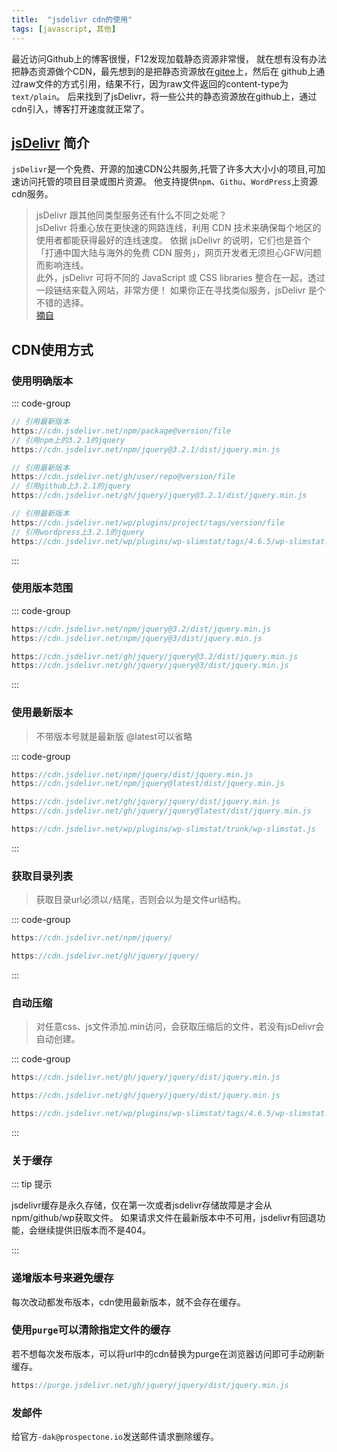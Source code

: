```yaml
---
title:  "jsdelivr cdn的使用"
tags: [javascript, 其他]
---
```


最近访问Github上的博客很慢，F12发现加载静态资源非常慢，
就在想有没有办法把静态资源做个CDN，最先想到的是把静态资源放在[gitee](https://gitee.com)上，然后在
github上通过raw文件的方式引用，结果不行，因为raw文件返回的content-type为`text/plain`。
后来找到了jsDelivr，将一些公共的静态资源放在github上，通过cdn引入，博客打开速度就正常了。

## [jsDelivr](https://www.jsdelivr.com/) 简介
`jsDelivr`是一个免费、开源的加速CDN公共服务,托管了许多大大小小的项目,可加速访问托管的项目目录或图片资源。
他支持提供`npm`、`Githu`、`WordPress`上资源cdn服务。

>jsDelivr 跟其他同类型服务还有什么不同之处呢？  
jsDelivr 将重心放在更快速的网路连线，利用 CDN 技术来确保每个地区的使用者都能获得最好的连线速度。
依据 jsDelivr 的说明，它们也是首个「打通中国大陆与海外的免费 CDN 服务」，网页开发者无须担心GFW问题而影响连线。  
此外，jsDelivr 可将不同的 JavaScript 或 CSS libraries 整合在一起，透过一段链结来载入网站，非常方便！
> 如果你正在寻找类似服务，jsDelivr 是个不错的选择。  
> [摘自](https://blog.csdn.net/larpland/article/details/101349605)


## CDN使用方式
### 使用明确版本

::: code-group
```js [npm]
// 引用最新版本
https://cdn.jsdelivr.net/npm/package@version/file
// 引用npm上的3.2.1的jquery
https://cdn.jsdelivr.net/npm/jquery@3.2.1/dist/jquery.min.js
```

```js [github]
// 引用最新版本
https://cdn.jsdelivr.net/gh/user/repo@version/file
// 引用github上3.2.1的jquery
https://cdn.jsdelivr.net/gh/jquery/jquery@3.2.1/dist/jquery.min.js
```

```js [wordpress]
// 引用最新版本
https://cdn.jsdelivr.net/wp/plugins/project/tags/version/file
// 引用wordpress上3.2.1的jquery
https://cdn.jsdelivr.net/wp/plugins/wp-slimstat/tags/4.6.5/wp-slimstat.js
```

:::

### 使用版本范围

::: code-group
```js [npm]
https://cdn.jsdelivr.net/npm/jquery@3.2/dist/jquery.min.js
https://cdn.jsdelivr.net/npm/jquery@3/dist/jquery.min.js
```

```js [github]
https://cdn.jsdelivr.net/gh/jquery/jquery@3.2/dist/jquery.min.js
https://cdn.jsdelivr.net/gh/jquery/jquery@3/dist/jquery.min.js
```

:::

### 使用最新版本
> 不带版本号就是最新版 @latest可以省略

::: code-group
```js [npm]
https://cdn.jsdelivr.net/npm/jquery/dist/jquery.min.js
https://cdn.jsdelivr.net/npm/jquery@latest/dist/jquery.min.js
```

```js [github]
https://cdn.jsdelivr.net/gh/jquery/jquery/dist/jquery.min.js
https://cdn.jsdelivr.net/gh/jquery/jquery@latest/dist/jquery.min.js
```

```js [wordpress]
https://cdn.jsdelivr.net/wp/plugins/wp-slimstat/trunk/wp-slimstat.js
```
:::

### 获取目录列表
> 获取目录url必须以`/`结尾，否则会以为是文件url结构。

::: code-group
```js [npm]
https://cdn.jsdelivr.net/npm/jquery/
```

```js [github]
https://cdn.jsdelivr.net/gh/jquery/jquery/
```
:::

### 自动压缩
> 对任意css、js文件添加.min访问，会获取压缩后的文件，若没有jsDelivr会自动创建。

::: code-group
```js [npm]
https://cdn.jsdelivr.net/gh/jquery/jquery/dist/jquery.min.js
```

```js [github]
https://cdn.jsdelivr.net/gh/jquery/jquery/dist/jquery.min.js
```

```js [wordpress]
https://cdn.jsdelivr.net/wp/plugins/wp-slimstat/tags/4.6.5/wp-slimstat.min.js
```
:::

### 关于缓存

::: tip 提示

jsdelivr缓存是永久存储，仅在第一次或者jsdelivr存储故障是才会从npm/github/wp获取文件。
如果请求文件在最新版本中不可用，jsdelivr有回退功能，会继续提供旧版本而不是404。

:::

### 递增版本号来避免缓存

每次改动都发布版本，cdn使用最新版本，就不会存在缓存。

### 使用`purge`可以清除指定文件的缓存

若不想每次发布版本，可以将url中的cdn替换为purge在浏览器访问即可手动刷新缓存。
```js
https://purge.jsdelivr.net/gh/jquery/jquery/dist/jquery.min.js    
```

### 发邮件
给官方`-dak@prospectone.io`发送邮件请求删除缓存。
